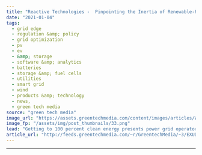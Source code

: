 ```yaml
---
title: "Reactive Technologies -  Pinpointing the Inertia of Renewable-Powered Grids"
date: "2021-01-04"
tags: 
  - grid edge
  - regulation &amp; policy
  - grid optimization
  - pv
  - ev
  - &amp; storage
  - software &amp; analytics
  - batteries
  - storage &amp; fuel cells
  - utilities
  - smart grid
  - wind
  - products &amp; technology
  - news,
  - green tech media
source: "green tech media"
image_url: "https://assets.greentechmedia.com/content/images/articles/Wind_Power_Transmission_XL.png"
image_fp: "/assets/img/post_thumbnails/33.png"
lead: "Getting to 100 percent clean energy presents power grid operators with a major problem -  what to do about inertia. Reactive Technologies says its novel technology for measuring this critical aspect of grid stability can help them find answers. Over th ..."
article_url: "http://feeds.greentechmedia.com/~r/GreentechMedia/~3/EXUDZDVZJhs/reactive-technologies-pinpointing-the-inertia-of-renewable-powered-grids"
---
```


---
